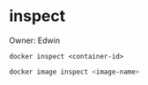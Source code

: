 # inspect

Owner: Edwin

```docker
docker inspect <container-id>
```

```bash
docker image inspect <image-name>
```